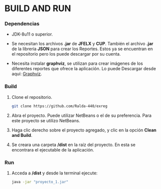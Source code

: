 # BUILD AND RUN

### Dependencias
* JDK-8u11 o superior.
* Se necesitan los archivos **.jar** de **JFELX** y **CUP**. También el archivo **.jar** de la librería **JSON** para crear los Reportes. Estos ya se encuentran en el repositorio pero los puede descargar por su cuenta.

* Necesita instalar **graphviz**, se utilizan para crear imágenes de los diferentes reportes que ofrece la aplicación. Lo puede Descargar desde aquí: [Graphviz](https://graphviz.org/download/).


### Build

1. Clone el repositorio.
    ```bash
    git clone https://github.com/Ralda-440/exreg
    ```
2. Abra el proyecto. Puede utilizar NetBeans o el de su preferencia. Para este proyecto se utilizo NetBeans.

3. Haga clic derecho sobre el proyecto agregado, y clic en la opción **Clean and Build**.

4. Se creara una carpeta **/dist** en la raíz del proyecto. En esta se encontrara el ejecutable de la aplicación.

### Run

1. Acceda a **/dist** y desde la terminal ejecute:
    ```bash
    java -jar "proyecto_1.jar"
    ```